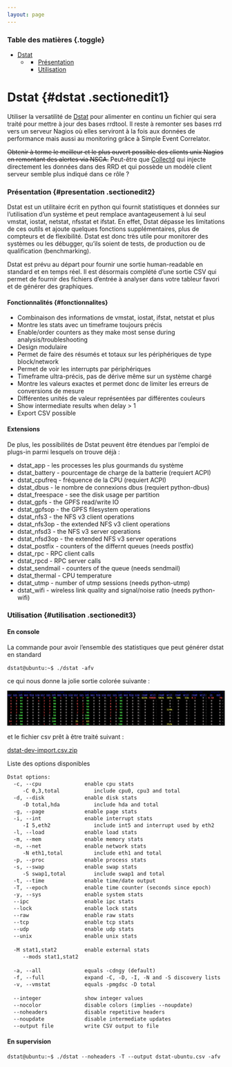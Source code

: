 ```yaml
---
layout: page
---
```


### Table des matières {.toggle}

-   [Dstat](dstat.html#dstat)
    -   -   [Présentation](dstat.html#presentation)
        -   [Utilisation](dstat.html#utilisation)

Dstat {#dstat .sectionedit1}
=====

Utiliser la versatilité de
[Dstat](http://dag.wieers.com/home-made/dstat/ "http://dag.wieers.com/home-made/dstat/")
pour alimenter en continu un fichier qui sera traité pour mettre à jour
des bases rrdtool. Il reste à remonter ses bases rrd vers un serveur
Nagios où elles serviront à la fois aux données de performance mais
aussi au monitoring grâce à Simple Event Correlator.

~~Obtenir à terme le meilleur et le plus ouvert possible des clients
unix Nagios en remontant des alertes via NSCA.~~ Peut-être que
[Collectd](../../../nagios/integration/collectd.html "nagios:integration:collectd")
qui injecte directement les données dans des RRD et qui possède un
modèle client serveur semble plus indiqué dans ce rôle ?

### Présentation {#presentation .sectionedit2}

Dstat est un utilitaire écrit en python qui fournit statistiques et
données sur l’utilisation d’un système et peut remplace avantageusement
à lui seul vmstat, iostat, netstat, nfsstat et ifstat. En effet, Dstat
dépasse les limitations de ces outils et ajoute quelques fonctions
supplémentaires, plus de compteurs et de flexibilité. Dstat est donc
très utile pour monitorer des systèmes ou les débugger, qu’ils soient de
tests, de production ou de qualification (benchmarking).

Dstat est prévu au départ pour fournir une sortie human-readable en
standard et en temps réel. Il est désormais complété d’une sortie CSV
qui permet de fournir des fichiers d’entrée à analyser dans votre
tableur favori et de générer des graphiques.

#### Fonctionnalités {#fonctionnalites}

-   Combinaison des informations de vmstat, iostat, ifstat, netstat et
    plus
-   Montre les stats avec un timeframe toujours précis
-   Enable/order counters as they make most sense during
    analysis/troubleshooting
-   Design modulaire
-   Permet de faire des résumés et totaux sur les périphériques de type
    block/network
-   Permet de voir les interrupts par périphériques
-   Timeframe ultra-précis, pas de dérive même sur un système chargé
-   Montre les valeurs exactes et permet donc de limiter les erreurs de
    conversions de mesure
-   Différentes unités de valeur représentées par différentes couleurs
-   Show intermediate results when delay \> 1
-   Export CSV possible

#### Extensions

De plus, les possibilités de Dstat peuvent être étendues par l’emploi de
plugs-in parmi lesquels on trouve déjà :

-   dstat\_app - les processes les plus gourmands du système
-   dstat\_battery - pourcentage de charge de la batterie (requiert
    ACPI)
-   dstat\_cpufreq - fréquence de la CPU (requiert ACPI)
-   dstat\_dbus - le nombre de connexions dbus (requiert python-dbus)
-   dstat\_freespace - see the disk usage per partition
-   dstat\_gpfs - the GPFS read/write IO
-   dstat\_gpfsop - the GPFS filesystem operations
-   dstat\_nfs3 - the NFS v3 client operations
-   dstat\_nfs3op - the extended NFS v3 client operations
-   dstat\_nfsd3 - the NFS v3 server operations
-   dstat\_nfsd3op - the extended NFS v3 server operations
-   dstat\_postfix - counters of the differnt queues (needs postfix)
-   dstat\_rpc - RPC client calls
-   dstat\_rpcd - RPC server calls
-   dstat\_sendmail - counters of the queue (needs sendmail)
-   dstat\_thermal - CPU temperature
-   dstat\_utmp - number of utmp sessions (needs python-utmp)
-   dstat\_wifi - wireless link quality and signal/noise ratio (needs
    python-wifi)

### Utilisation {#utilisation .sectionedit3}

#### En console

La commande pour avoir l’ensemble des statistiques que peut générer
dstat en standard

~~~
dstat@ubuntu:~$ ./dstat -afv
~~~

ce qui nous donne la jolie sortie colorée suivante :

[![](../../../assets/media/dstat-full.png@w=600)](../../../_detail/dstat-full.png@id=supervision%253Adstat.html "dstat-full.png")

et le fichier csv prêt à être traité suivant :

[dstat-dev-import.csv.zip](../../../assets/media/dstat-dev-import.csv.zip "dstat-dev-import.csv.zip")

Liste des options disponibles

~~~
Dstat options:
  -c, --cpu              enable cpu stats
     -C 0,3,total           include cpu0, cpu3 and total
  -d, --disk             enable disk stats
     -D total,hda           include hda and total
  -g, --page             enable page stats
  -i, --int              enable interrupt stats
     -I 5,eth2              include int5 and interrupt used by eth2
  -l, --load             enable load stats
  -m, --mem              enable memory stats
  -n, --net              enable network stats
     -N eth1,total          include eth1 and total
  -p, --proc             enable process stats
  -s, --swap             enable swap stats
     -S swap1,total         include swap1 and total
  -t, --time             enable time/date output
  -T, --epoch            enable time counter (seconds since epoch)
  -y, --sys              enable system stats
  --ipc                  enable ipc stats
  --lock                 enable lock stats
  --raw                  enable raw stats
  --tcp                  enable tcp stats
  --udp                  enable udp stats
  --unix                 enable unix stats

  -M stat1,stat2         enable external stats
     --mods stat1,stat2

  -a, --all              equals -cdngy (default)
  -f, --full             expand -C, -D, -I, -N and -S discovery lists
  -v, --vmstat           equals -pmgdsc -D total

  --integer              show integer values
  --nocolor              disable colors (implies --noupdate)
  --noheaders            disable repetitive headers
  --noupdate             disable intermediate updates
  --output file          write CSV output to file
~~~

#### En supervision

~~~
dstat@ubuntu:~$ ./dstat --noheaders -T --output dstat-ubuntu.csv -afv
~~~
